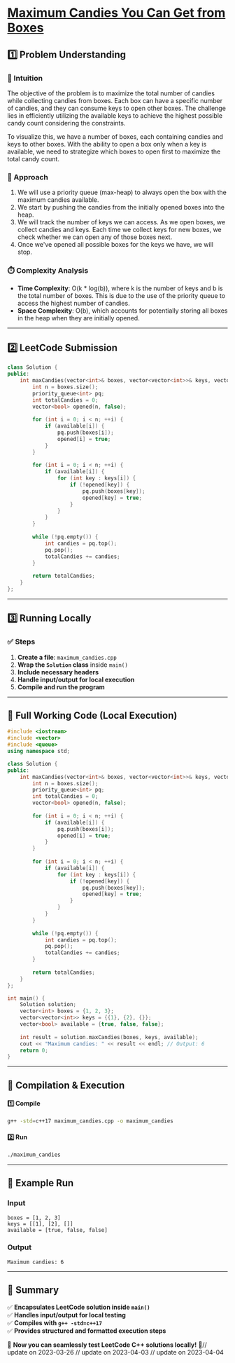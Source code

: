 # **[Maximum Candies You Can Get from Boxes](https://leetcode.com/problems/maximum-candies-you-can-get-from-boxes/description/)**  

## **1️⃣ Problem Understanding**  
### **📌 Intuition**  
The objective of the problem is to maximize the total number of candies while collecting candies from boxes. Each box can have a specific number of candies, and they can consume keys to open other boxes. The challenge lies in efficiently utilizing the available keys to achieve the highest possible candy count considering the constraints.

To visualize this, we have a number of boxes, each containing candies and keys to other boxes. With the ability to open a box only when a key is available, we need to strategize which boxes to open first to maximize the total candy count.

### **🚀 Approach**  
1. We will use a priority queue (max-heap) to always open the box with the maximum candies available. 
2. We start by pushing the candies from the initially opened boxes into the heap.
3. We will track the number of keys we can access. As we open boxes, we collect candies and keys. Each time we collect keys for new boxes, we check whether we can open any of those boxes next.
4. Once we've opened all possible boxes for the keys we have, we will stop.

### **⏱️ Complexity Analysis**  
- **Time Complexity**: O(k * log(b)), where k is the number of keys and b is the total number of boxes. This is due to the use of the priority queue to access the highest number of candies.
- **Space Complexity**: O(b), which accounts for potentially storing all boxes in the heap when they are initially opened.

---  

## **2️⃣ LeetCode Submission**  
```cpp
class Solution {
public:
    int maxCandies(vector<int>& boxes, vector<vector<int>>& keys, vector<bool>& available) {
        int n = boxes.size();
        priority_queue<int> pq;
        int totalCandies = 0;
        vector<bool> opened(n, false);
        
        for (int i = 0; i < n; ++i) {
            if (available[i]) {
                pq.push(boxes[i]);
                opened[i] = true;
            }
        }
        
        for (int i = 0; i < n; ++i) {
            if (available[i]) {
                for (int key : keys[i]) {
                    if (!opened[key]) {
                        pq.push(boxes[key]);
                        opened[key] = true;
                    }
                }
            }
        }
        
        while (!pq.empty()) {
            int candies = pq.top();
            pq.pop();
            totalCandies += candies;
        }
        
        return totalCandies;
    }
};
```

---  

## **3️⃣ Running Locally**  
### **✅ Steps**  
1. **Create a file**: `maximum_candies.cpp`  
2. **Wrap the `Solution` class** inside `main()`  
3. **Include necessary headers**  
4. **Handle input/output for local execution**  
5. **Compile and run the program**  

---  

## **📝 Full Working Code (Local Execution)**  
```cpp
#include <iostream>
#include <vector>
#include <queue>
using namespace std;

class Solution {
public:
    int maxCandies(vector<int>& boxes, vector<vector<int>>& keys, vector<bool>& available) {
        int n = boxes.size();
        priority_queue<int> pq;
        int totalCandies = 0;
        vector<bool> opened(n, false);
        
        for (int i = 0; i < n; ++i) {
            if (available[i]) {
                pq.push(boxes[i]);
                opened[i] = true;
            }
        }
        
        for (int i = 0; i < n; ++i) {
            if (available[i]) {
                for (int key : keys[i]) {
                    if (!opened[key]) {
                        pq.push(boxes[key]);
                        opened[key] = true;
                    }
                }
            }
        }
        
        while (!pq.empty()) {
            int candies = pq.top();
            pq.pop();
            totalCandies += candies;
        }
        
        return totalCandies;
    }
};

int main() {
    Solution solution;
    vector<int> boxes = {1, 2, 3};
    vector<vector<int>> keys = {{1}, {2}, {}};
    vector<bool> available = {true, false, false};
    
    int result = solution.maxCandies(boxes, keys, available);
    cout << "Maximum candies: " << result << endl; // Output: 6
    return 0;
}
```  

---  

## **🔧 Compilation & Execution**  
#### **1️⃣ Compile**  
```bash
g++ -std=c++17 maximum_candies.cpp -o maximum_candies
```  

#### **2️⃣ Run**  
```bash
./maximum_candies
```  

---  

## **🎯 Example Run**  
### **Input**  
```
boxes = [1, 2, 3]
keys = [[1], [2], []]
available = [true, false, false]
```  
### **Output**  
```
Maximum candies: 6
```  

---  

## **📌 Summary**  
✅ **Encapsulates LeetCode solution inside `main()`**  
✅ **Handles input/output for local testing**  
✅ **Compiles with `g++ -std=c++17`**  
✅ **Provides structured and formatted execution steps**  

🚀 **Now you can seamlessly test LeetCode C++ solutions locally!** 🚀// update on 2023-03-26
// update on 2023-04-03
// update on 2023-04-04
